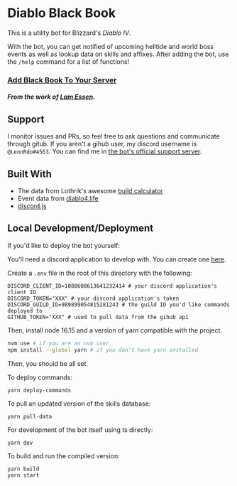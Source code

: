 # Diablo Black Book

This is a utility bot for Blizzard's _Diablo IV_. 

With the bot, you can get notified of upcoming helltide and world boss events as well as lookup data on skills and affixes. After adding the bot, use the `/help` command for a list of functions!

### [Add Black Book To Your Server](https://discord.com/oauth2/authorize?client_id=1091483908983492639&permissions=377960581696&scope=bot%20applications.commands)

##### From the work of [Lam Essen](https://diablo.fandom.com/wiki/Lam_Esen%27s_Tome_(Quest)).

## Support

I monitor issues and PRs, so feel free to ask questions and communicate through gitub. If you aren't a gihub user, my discord username is `@LeonRdo#4563`. You can find me in [the bot's official support server](http://discord.gg/2nkfTRyvJh).

## Built With

* The data from Lothrik's awesome [build calculator](https://github.com/Lothrik/diablo4-build-calc)
* Event data from [diablo4.life](https://diablo4.life/trackers/world-bosses)
* [discord.js](https://discord.js.org/)

## Local Development/Deployment

If you'd like to deploy the bot yourself:

You'll need a discord application to develop with. You can create one [here](https://discord.com/developers/applications).

Create a `.env` file in the root of this directory with the following:

```
DISCORD_CLIENT_ID=1088608613641232414 # your discord application's client ID
DISCORD_TOKEN="XXX" # your discord application's token
DISCORD_GUILD_ID=989899054815281243 # the guild ID you'd like commands deployed to
GITHUB_TOKEN="XXX" # used to pull data from the gihub api
```

Then, install node 16.15 and a version of yarn compatible with the project.

```bash
nvm use # if you are an nvm user
npm install --global yarn # if you don't have yarn installed
```

Then, you should be all set. 

To deploy commands:
```
yarn deploy-commands
```

To pull an updated version of the skills database:
```
yarn pull-data
```

For development of the bot itself using ts directly:
```
yarn dev
```

To build and run the compiled version:
```
yarn build
yarn start
```

## 
